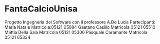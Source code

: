# FantaCalcioUnisa
Progetto Ingegneria del Software con il professore A.De Lucia
Partecipanti: Maria Natale       Matricola:05121 05084
              Gaetano Casillo    Matricola 05121 05510
              Mattia Della Sala  Matricola 05121 05306
              Pasquale Caramante Matricola 05121 05334

